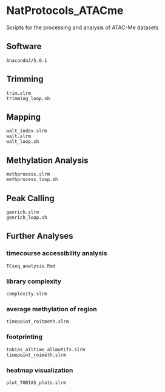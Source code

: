 # NatProtocols_ATACme
Scripts for the processing and analysis of ATAC-Me datasets

## Software
```
Anaconda3/5.0.1
```
## Trimming
```
trim.slrm
trimming_loop.sh
```
## Mapping
```
walt_index.slrm
walt.slrm
walt_loop.sh
```
## Methylation Analysis
```
methprocess.slrm
methprocess_loop.sh
```
## Peak Calling
```
genrich.slrm
genrich_loop.sh
```
## Further Analyses
### timecourse accessibility analysis
```
TCseq_analysis.Rmd
```
### library complexity
```
complexity.slrm
```
### average methylation of region
```
timepoint_roitmeth.slrm
```
### footprinting
```
tobias_alltime_allmotifs.slrm
timepoint_roimeth.slrm
```
### heatmap visualization
```
plot_TOBIAS_plots.slrm
```
